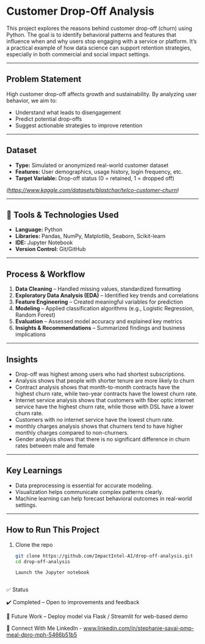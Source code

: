 # Customer Drop-Off Analysis

This project explores the reasons behind customer drop-off (churn) using Python. The goal is to identify behavioral patterns and features that influence when and why users stop engaging with a service or platform. It’s a practical example of how data science can support retention strategies, especially in both commercial and social impact settings.

---

## Problem Statement

High customer drop-off affects growth and sustainability. By analyzing user behavior, we aim to:
- Understand what leads to disengagement
- Predict potential drop-offs
- Suggest actionable strategies to improve retention

---

## Dataset

- **Type:** Simulated or anonymized real-world customer dataset
- **Features:** User demographics, usage history, login frequency, etc.
- **Target Variable:** Drop-off status (0 = retained, 1 = dropped off)

*(https://www.kaggle.com/datasets/blastchar/telco-customer-churn)*

---

## 🔧 Tools & Technologies Used

- **Language:** Python  
- **Libraries:** Pandas, NumPy, Matplotlib, Seaborn, Scikit-learn  
- **IDE:** Jupyter Notebook  
- **Version Control:** Git/GitHub

---

## Process & Workflow

1. **Data Cleaning** – Handled missing values, standardized formatting  
2. **Exploratory Data Analysis (EDA)** – Identified key trends and correlations  
3. **Feature Engineering** – Created meaningful variables for prediction  
4. **Modeling** – Applied classification algorithms (e.g., Logistic Regression, Random Forest)  
5. **Evaluation** – Assessed model accuracy and explained key metrics  
6. **Insights & Recommendations** – Summarized findings and business implications

---

## Insights

- Drop-off was highest among users who had shortest subscriptions.
- Analysis shows that people with shorter tenure are more likely to churn
- Contract analysis shows that month-to-month contracts have the highest churn rate, while two-year contracts have the lowest churn rate.
- Internet service analysis shows that customers with fiber optic internet service have the highest churn rate, while those with DSL have a lower churn rate.
- Customers with no internet service have the lowest churn rate.
- monthly charges analysis shows that churners tend to have higher monthly charges compared to non-churners.
- Gender analysis shows that there is no significant difference in churn rates between male and female

---

## Key Learnings

- Data preprocessing is essential for accurate modeling.
- Visualization helps communicate complex patterns clearly.
- Machine learning can help forecast behavioral outcomes in real-world settings.

---

## How to Run This Project

1. Clone the repo  
   ```bash
   git clone https://github.com/ImpactIntel-AI/drop-off-analysis.git
   cd drop-off-analysis

   Launch the Jupyter notebook



✅ Status

✔️ Completed – Open to improvements and feedback

📌 Future Work – Deploy model via Flask / Streamlit for web-based demo


🤝 Connect With Me
LinkedIn - www.linkedin.com/in/stephanie-savai-pmp-meal-dpro-mph-5466b51b5
